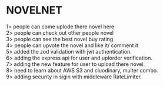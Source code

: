 # NOVELNET
1> people can come uplode there novel here </br>
2> people can check out other people novel </br>
3> people can see the best novel buy rating </br>
4> people can upvote the novel and like it/ comment it </br>
5> added the zod validation with jwt authentication. </br>
6> adding the express api for user and uplorder verification. </br>
7> adding the new feature for user to upload there novel. </br>
8> need to learn about AWS S3 and cluodinary, multer combo. </br>
9> adding security in sigin with middleware RateLimiter. </br>
